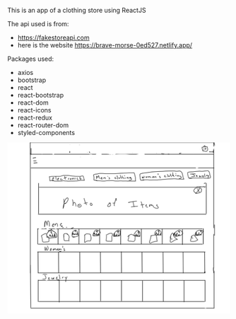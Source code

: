 This is an app of a clothing store using ReactJS

The api used is from:

- https://fakestoreapi.com
- here is the website https://brave-morse-0ed527.netlify.app/

Packages used:

- axios
- bootstrap
- react
- react-bootstrap
- react-dom
- react-icons
- react-redux
- react-router-dom
- styled-components

![This Is My Wireframe](public/wireframe.png?raw=true "Wireframe")
